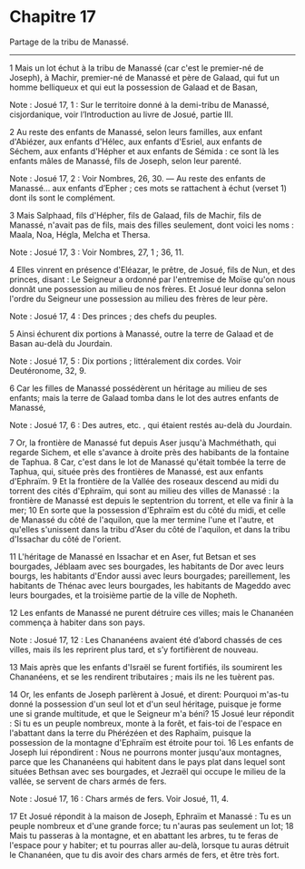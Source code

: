 # Chapitre 17

Partage de la tribu de Manassé.

***

1 Mais un lot échut à la tribu de Manassé (car c'est le premier-né de Joseph), à Machir, premier-né de Manassé et père de Galaad, qui fut un homme belliqueux et qui eut la possession de Galaad et de Basan,

<span class="bible-note">Note : </span> Josué 17, 1 : Sur le territoire donné à la demi-tribu de Manassé, cisjordanique, voir l’Introduction au livre de Josué, partie III.

2 Au reste des enfants de Manassé, selon leurs familles, aux enfant d'Abiézer, aux enfants d'Hélec, aux enfants d'Esriel, aux enfants de Séchem, aux enfants d'Hépher et aux enfants de Sémida : ce sont là les enfants mâles de Manassé, fils de Joseph, selon leur parenté.

<span class="bible-note">Note : </span> Josué 17, 2 : Voir Nombres, 26, 30. ― Au reste des enfants de Manassé… aux enfants d’Epher ; ces mots se rattachent à échut (verset 1) dont ils sont le complément.

3 Mais Salphaad, fils d'Hépher, fils de Galaad, fils de Machir, fils de Manassé, n'avait pas de fils, mais des filles seulement, dont voici les noms : Maala, Noa, Hégla, Melcha et Thersa.

<span class="bible-note">Note : </span> Josué 17, 3 : Voir Nombres, 27, 1 ; 36, 11.

4 Elles vinrent en présence d'Eléazar, le prêtre, de Josué, fils de Nun, et des princes, disant : Le Seigneur a ordonné par l'entremise de Moïse qu'on nous donnât une possession au milieu de nos frères. Et Josué leur donna selon l'ordre du Seigneur une possession au milieu des frères de leur père.

<span class="bible-note">Note : </span> Josué 17, 4 : Des princes ; des chefs du peuples.

5 Ainsi échurent dix portions à Manassé, outre la terre de Galaad et de Basan au-delà du Jourdain.

<span class="bible-note">Note : </span> Josué 17, 5 : Dix portions ; littéralement dix cordes. Voir Deutéronome, 32, 9.

6 Car les filles de Manassé possédèrent un héritage au milieu de ses enfants; mais la terre de Galaad tomba dans le lot des autres enfants de Manassé,

<span class="bible-note">Note : </span> Josué 17, 6 : Des autres, etc. , qui étaient restés au-delà du Jourdain.


7 Or, la frontière de Manassé fut depuis Aser jusqu'à Machméthath, qui regarde Sichem, et elle s'avance à droite près des habibants de la fontaine de Taphua. 8 Car, c'est dans le lot de Manassé qu'était tombée la terre de Taphua, qui, située près des frontières de Manassé, est aux enfants d'Ephraïm. 9 Et la frontière de la Vallée des roseaux descend au midi du torrent des cités d'Ephraïm, qui sont au milieu des villes de Manassé : la frontière de Manassé est depuis le septentrion du torrent, et elle va finir à la mer; 10 En sorte que la possession d'Ephraïm est du côté du midi, et celle de Manassé du côté de l'aquilon, que la mer termine l'une et l'autre, et qu'elles s'unissent dans la tribu d'Aser du côté de l'aquilon, et dans la tribu d'Issachar du côté de l'orient.


11 L'héritage de Manassé en Issachar et en Aser, fut Betsan et ses bourgades, Jéblaam avec ses bourgades, les habitants de Dor avec leurs bourgs, les habitants d'Endor aussi avec leurs bourgades; pareillement, les habitants de Thénac avec leurs bourgades, les habitants de Mageddo avec leurs bourgades, et la troisième partie de la ville de Nopheth.


12 Les enfants de Manassé ne purent détruire ces villes; mais le Chananéen commença à habiter dans son pays.

<span class="bible-note">Note : </span> Josué 17, 12 : Les Chananéens avaient été d’abord chassés de ces villes, mais ils les reprirent plus tard, et s’y fortifièrent de nouveau.

13 Mais après que les enfants d'Israël se furent fortifiés, ils soumirent les Chananéens, et se les rendirent tributaires ; mais ils ne les tuèrent pas.


14 Or, les enfants de Joseph parlèrent à Josué, et dirent: Pourquoi m'as-tu donné la possession d'un seul lot et d'un seul héritage, puisque je forme une si grande multitude, et que le Seigneur m'a béni? 15 Josué leur répondit : Si tu es un peuple nombreux, monte à la forêt, et fais-toi de l'espace en l'abattant dans la terre du Phérézéen et des Raphaïm, puisque la possession de la montagne d'Ephraïm est étroite pour toi. 16 Les enfants de Joseph lui répondirent : Nous ne pourrons monter jusqu'aux montagnes, parce que les Chananéens qui habitent dans le pays plat dans lequel sont situées Bethsan avec ses bourgades, et Jezraël qui occupe le milieu de la vallée, se servent de chars armés de fers.

<span class="bible-note">Note : </span> Josué 17, 16 : Chars armés de fers. Voir Josué, 11, 4.

17 Et Josué répondit à la maison de Joseph, Ephraïm et Manassé : Tu es un peuple nombreux et d'une grande force; tu n'auras pas seulement un lot; 18 Mais tu passeras à la montagne, et en abattant les arbres, tu te feras de l'espace pour y habiter; et tu pourras aller au-delà, lorsque tu auras détruit le Chananéen, que tu dis avoir des chars armés de fers, et être très fort.

